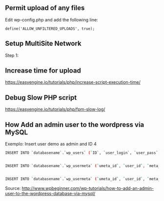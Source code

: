 ## Permit upload of any files

Edit wp-config.php and add the following line:
```
define('ALLOW_UNFILTERED_UPLOADS', true);
```

## Setup MultiSite Network

Step 1: 

## Increase time for upload 

https://easyengine.io/tutorials/php/increase-script-execution-time/

## Debug Slow PHP script 

https://easyengine.io/tutorials/php/fpm-slow-log/

## How Add an admin user to the wordpress via MySQL

Exemplo: Insert user demo as admin and ID 4


```sh
INSERT INTO `databasename`.`wp_users` (`ID`, `user_login`, `user_pass`, `user_nicename`, `user_email`, `user_url`, `user_registered`, `user_activation_key`, `user_status`, `display_name`) VALUES ('4', 'demo', MD5('demo'), 'Your Name', 'test@yourdomain.com', 'http://www.test.com/', '2011-06-07 00:00:00', '', '0', 'Your Name');


INSERT INTO `databasename`.`wp_usermeta` (`umeta_id`, `user_id`, `meta_key`, `meta_value`) VALUES (NULL, '4', 'wp_capabilities', 'a:1:{s:13:"administrator";s:1:"1";}');


INSERT INTO `databasename`.`wp_usermeta` (`umeta_id`, `user_id`, `meta_key`, `meta_value`) VALUES (NULL, '4', 'wp_user_level', '10');
```

Source: http://www.wpbeginner.com/wp-tutorials/how-to-add-an-admin-user-to-the-wordpress-database-via-mysql/

